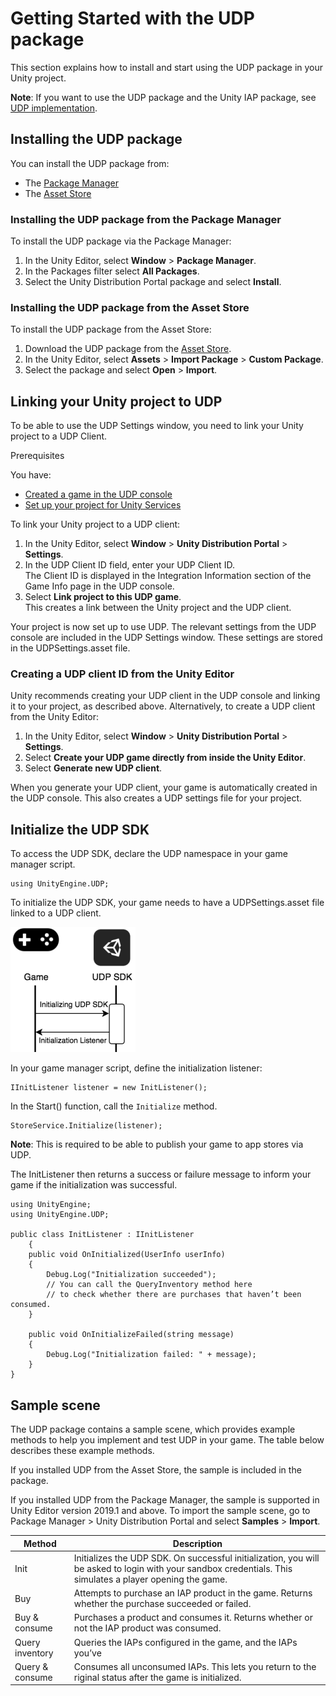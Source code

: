 # Getting Started with the UDP package

This section explains how to install and start using the UDP package in your Unity project.

**Note**: If you want to use the UDP package and the Unity IAP package, see [UDP implementation](https://docs.unity3d.com/Manual/udp-getting-started.html#how-to-implement).

<a name="install"></a>
## Installing the UDP package

You can install the UDP package from:
* The [Package Manager](https://docs.unity3d.com/Manual/Packages.html)
* The [Asset Store](https://assetstore.unity.com/packages/add-ons/services/billing/unity-distribution-portal-138507)

### Installing the UDP package from the Package Manager

To install the UDP package via the Package Manager:

1. In the Unity Editor, select **Window** > **Package Manager**.
1. In the Packages filter select **All Packages**.
1. Select the Unity Distribution Portal package and select **Install**.

### Installing the UDP package from the Asset Store

To install the UDP package from the Asset Store:

1. Download the UDP package from the [Asset Store](https://assetstore.unity.com/packages/add-ons/services/billing/unity-distribution-portal-138507).
1. In the Unity Editor, select **Assets** > **Import Package** > **Custom Package**.
1. Select the package and select **Open** > **Import**.

<a name="linking"></a>
## Linking your Unity project to UDP

To be able to use the UDP Settings window, you need to link your Unity project to a UDP Client. 

Prerequisites

You have:

* [Created a game in the UDP console](https://docs.unity3d.com/Manual/udp-distribution.html)
* [Set up your project for Unity Services](https://docs.unity3d.com/Manual/SettingUpProjectServices.html)

To link your Unity project to a UDP client:

1. In the Unity Editor, select **Window** > **Unity Distribution Portal** > **Settings**.
1. In the UDP Client ID field, enter your UDP Client ID.
<br/> The Client ID is displayed in the Integration Information section of the Game Info page in the UDP console.
1. Select **Link project to this UDP game**.
<br/>This creates a link between the Unity project and the UDP client.

Your project is now set up to use UDP. The relevant settings from the UDP console are included in the UDP Settings window. These settings are stored in the UDPSettings.asset file. 

### Creating a UDP client ID from the Unity Editor

Unity recommends creating your UDP client in the UDP console and linking it to your project, as described above.
Alternatively, to create a UDP client from the Unity Editor:

1. In the Unity Editor, select **Window** > **Unity Distribution Portal** > **Settings**. 
1. Select **Create your UDP game directly from inside the Unity Editor**.
1. Select **Generate new UDP client**.

When you generate your UDP client, your game is automatically created in the UDP console. This also creates a UDP settings file for your project.

<a name="init"></a>
## Initialize the UDP SDK
To access the UDP SDK, declare the UDP namespace in your game manager script.

```
using UnityEngine.UDP;
```

To initialize the UDP SDK, your game needs to have a UDPSettings.asset file linked to a UDP client.


![Initializing game integration with UDP](Images/5-GamesWithIAP_01.png)<br/>

In your game manager script, define the initialization listener:

```
IInitListener listener = new InitListener();
```

In the Start() function, call the `Initialize` method.

```
StoreService.Initialize(listener);
```

**Note**: This is required to be able to publish your game to app stores via UDP.

The InitListener then returns a success or failure message to inform your game if the initialization was successful.

```
using UnityEngine;
using UnityEngine.UDP;
  
public class InitListener : IInitListener
    {
    public void OnInitialized(UserInfo userInfo)
    {
        Debug.Log("Initialization succeeded");
        // You can call the QueryInventory method here
        // to check whether there are purchases that haven’t been consumed.       
    }

    public void OnInitializeFailed(string message)
    {
        Debug.Log("Initialization failed: " + message);
    }
}
```

<a name="sample"></a>
## Sample scene

The UDP package contains a sample scene, which provides example methods to help you implement and test UDP in your game. The table below describes these example methods.

If you installed UDP from the Asset Store, the sample is included in the package.

If you installed UDP from the Package Manager, the sample is supported in Unity Editor version 2019.1 and above. To import the sample scene, go to Package Manager > Unity Distribution Portal and select **Samples** > **Import**.

|Method|Description|
|---|---|
|Init|Initializes the UDP SDK. On successful initialization, you will be asked to login with your sandbox credentials. This simulates a player opening the game.|
|Buy|Attempts to purchase an IAP product in the game. Returns whether the purchase succeeded or failed.|
|Buy & consume|Purchases a product and consumes it. Returns whether or not the IAP product was consumed.|
|Query inventory|Queries the IAPs configured in the game, and the IAPs you’ve |urchased but not consumed.|
|Query & consume|Consumes all unconsumed IAPs. This lets you return to the riginal status after the game is initialized.|